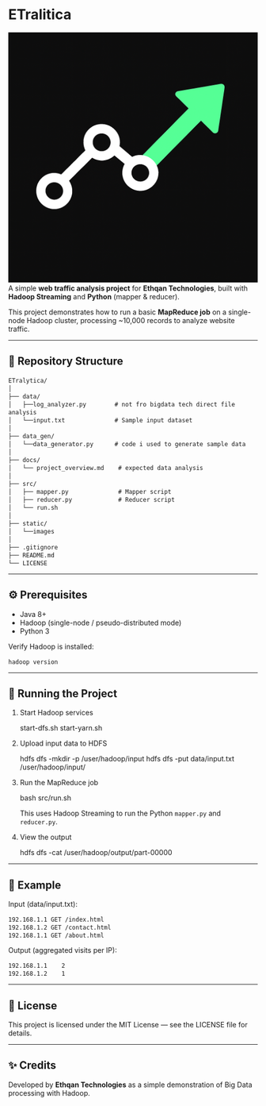 # ETralitica
![](static/images/logo.png)
A simple **web traffic analysis project** for **Ethqan Technologies**, built with **Hadoop Streaming** and **Python** (mapper & reducer).  

This project demonstrates how to run a basic **MapReduce job** on a single-node Hadoop cluster, processing ~10,000 records to analyze website traffic.

---



## 📂 Repository Structure

```text
ETralytica/
│
├── data/
│   ├──log_analyzer.py        # not fro bigdata tech direct file analysis 
│   └──input.txt              # Sample input dataset   
│
├── data_gen/
│   └──data_generator.py      # code i used to generate sample data
│
├── docs/
│   └── project_overview.md    # expected data analysis
│
├── src/
│   ├── mapper.py              # Mapper script
│   ├── reducer.py             # Reducer script
│   └── run.sh 
│
├── static/
│   └──images
│
├── .gitignore
├── README.md
└── LICENSE
```

---

## ⚙️ Prerequisites

- Java 8+
- Hadoop (single-node / pseudo-distributed mode)
- Python 3

Verify Hadoop is installed:

    hadoop version

---

## 🚀 Running the Project

1. Start Hadoop services

    start-dfs.sh
    start-yarn.sh

2. Upload input data to HDFS

    hdfs dfs -mkdir -p /user/hadoop/input
    hdfs dfs -put data/input.txt /user/hadoop/input/

3. Run the MapReduce job

    bash src/run.sh

   This uses Hadoop Streaming to run the Python `mapper.py` and `reducer.py`.

4. View the output

    hdfs dfs -cat /user/hadoop/output/part-00000

---

## 🧩 Example

Input (data/input.txt):

    192.168.1.1 GET /index.html
    192.168.1.2 GET /contact.html
    192.168.1.1 GET /about.html

Output (aggregated visits per IP):

    192.168.1.1    2
    192.168.1.2    1

---

## 📜 License
This project is licensed under the MIT License — see the LICENSE file for details.

---

## ✨ Credits
Developed by **Ethqan Technologies** as a simple demonstration of Big Data processing with Hadoop.
